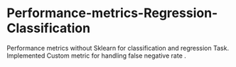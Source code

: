 # Performance-metrics-Regression-Classification
Performance metrics without Sklearn for classification and regression Task. Implemented Custom metric for handling false negative rate .
